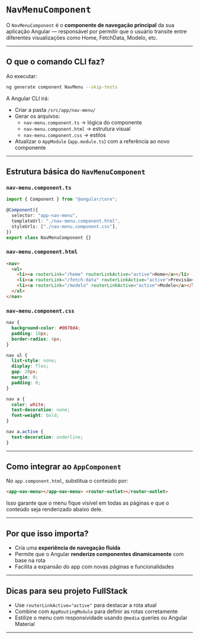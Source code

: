 # `NavMenuComponent`

O `NavMenuComponent` é o **componente de navegação principal** da sua aplicação Angular — responsável por permitir que o usuário transite entre diferentes visualizações como Home, FetchData, Modelo, etc.

---

## O que o comando CLI faz?

Ao executar:

```bash
ng generate component NavMenu --skip-tests
```

A Angular CLI irá:

- Criar a pasta `/src/app/nav-menu/`
- Gerar os arquivos:
  - `nav-menu.component.ts` → lógica do componente
  - `nav-menu.component.html` → estrutura visual
  - `nav-menu.component.css` → estilos
- Atualizar o `AppModule` (`app.module.ts`) com a referência ao novo componente

---

## Estrutura básica do `NavMenuComponent`

### `nav-menu.component.ts`

```ts
import { Component } from "@angular/core";

@Component({
  selector: "app-nav-menu",
  templateUrl: "./nav-menu.component.html",
  styleUrls: ["./nav-menu.component.css"],
})
export class NavMenuComponent {}
```

### `nav-menu.component.html`

```html
<nav>
  <ul>
    <li><a routerLink="/home" routerLinkActive="active">Home</a></li>
    <li><a routerLink="/fetch-data" routerLinkActive="active">Previsão</a></li>
    <li><a routerLink="/modelo" routerLinkActive="active">Modelo</a></li>
  </ul>
</nav>
```

### `nav-menu.component.css`

```css
nav {
  background-color: #0078d4;
  padding: 10px;
  border-radius: 4px;
}

nav ul {
  list-style: none;
  display: flex;
  gap: 20px;
  margin: 0;
  padding: 0;
}

nav a {
  color: white;
  text-decoration: none;
  font-weight: bold;
}

nav a.active {
  text-decoration: underline;
}
```

---

## Como integrar ao `AppComponent`

No `app.component.html`, substitua o conteúdo por:

```html
<app-nav-menu></app-nav-menu> <router-outlet></router-outlet>
```

Isso garante que o menu fique visível em todas as páginas e que o conteúdo seja renderizado abaixo dele.

---

## Por que isso importa?

- Cria uma **experiência de navegação fluida**
- Permite que o Angular **renderize componentes dinamicamente** com base na rota
- Facilita a expansão do app com novas páginas e funcionalidades

---

## Dicas para seu projeto FullStack

- Use `routerLinkActive="active"` para destacar a rota atual
- Combine com `AppRoutingModule` para definir as rotas corretamente
- Estilize o menu com responsividade usando `@media` queries ou Angular Material

---
